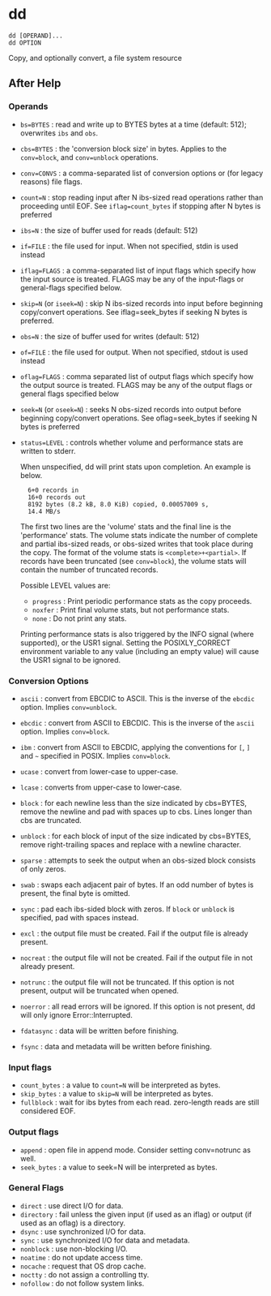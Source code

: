 # dd

<!-- spell-checker:ignore convs iseek oseek -->

```
dd [OPERAND]...
dd OPTION
```

Copy, and optionally convert, a file system resource

## After Help

### Operands

- `bs=BYTES` : read and write up to BYTES bytes at a time (default: 512);
   overwrites `ibs` and `obs`.
- `cbs=BYTES` : the 'conversion block size' in bytes. Applies to the
   `conv=block`, and `conv=unblock` operations.
- `conv=CONVS` : a comma-separated list of conversion options or (for legacy
   reasons) file flags.
- `count=N` : stop reading input after N ibs-sized read operations rather
   than proceeding until EOF. See `iflag=count_bytes` if stopping after N bytes
   is preferred
- `ibs=N` : the size of buffer used for reads (default: 512)
- `if=FILE` : the file used for input. When not specified, stdin is used instead
- `iflag=FLAGS` : a comma-separated list of input flags which specify how the
   input source is treated. FLAGS may be any of the input-flags or general-flags
   specified below.
- `skip=N` (or `iseek=N`) : skip N ibs-sized records into input before beginning
   copy/convert operations. See iflag=seek_bytes if seeking N bytes is preferred.
- `obs=N` : the size of buffer used for writes (default: 512)
- `of=FILE` : the file used for output. When not specified, stdout is used
   instead
- `oflag=FLAGS` : comma separated list of output flags which specify how the
   output source is treated. FLAGS may be any of the output flags or general
   flags specified below
- `seek=N` (or `oseek=N`) : seeks N obs-sized records into output before
   beginning copy/convert operations. See oflag=seek_bytes if seeking N bytes is
   preferred
- `status=LEVEL` : controls whether volume and performance stats are written to
   stderr.

  When unspecified, dd will print stats upon completion. An example is below.

  ```plain
    6+0 records in
    16+0 records out
    8192 bytes (8.2 kB, 8.0 KiB) copied, 0.00057009 s,
    14.4 MB/s
  ```

  The first two lines are the 'volume' stats and the final line is the
  'performance' stats.
  The volume stats indicate the number of complete and partial ibs-sized reads,
  or obs-sized writes that took place during the copy. The format of the volume
  stats is `<complete>+<partial>`. If records have been truncated (see
  `conv=block`), the volume stats will contain the number of truncated records.

  Possible LEVEL values are:
  - `progress` : Print periodic performance stats as the copy proceeds.
  - `noxfer` : Print final volume stats, but not performance stats.
  - `none` : Do not print any stats.

  Printing performance stats is also triggered by the INFO signal (where supported),
  or the USR1 signal. Setting the POSIXLY_CORRECT environment variable to any value
  (including an empty value) will cause the USR1 signal to be ignored.

### Conversion Options

- `ascii` : convert from EBCDIC to ASCII. This is the inverse of the `ebcdic`
  option. Implies `conv=unblock`.
- `ebcdic` : convert from ASCII to EBCDIC. This is the inverse of the `ascii`
  option. Implies `conv=block`.
- `ibm` : convert from ASCII to EBCDIC, applying the conventions for `[`, `]`
  and `~` specified in POSIX. Implies `conv=block`.

- `ucase` : convert from lower-case to upper-case.
- `lcase` : converts from upper-case to lower-case.

- `block` : for each newline less than the size indicated by cbs=BYTES, remove
  the newline and pad with spaces up to cbs. Lines longer than cbs are truncated.
- `unblock` : for each block of input of the size indicated by cbs=BYTES, remove
  right-trailing spaces and replace with a newline character.

- `sparse` : attempts to seek the output when an obs-sized block consists of
  only zeros.
- `swab` : swaps each adjacent pair of bytes. If an odd number of bytes is
  present, the final byte is omitted.
- `sync` : pad each ibs-sided block with zeros. If `block` or `unblock` is
  specified, pad with spaces instead.
- `excl` : the output file must be created. Fail if the output file is already
  present.
- `nocreat` : the output file will not be created. Fail if the output file in
  not already present.
- `notrunc` : the output file will not be truncated. If this option is not
  present, output will be truncated when opened.
- `noerror` : all read errors will be ignored. If this option is not present,
  dd will only ignore Error::Interrupted.
- `fdatasync` : data will be written before finishing.
- `fsync` : data and metadata will be written before finishing.

### Input flags

- `count_bytes` : a value to `count=N` will be interpreted as bytes.
- `skip_bytes` : a value to `skip=N` will be interpreted as bytes.
- `fullblock` : wait for ibs bytes from each read. zero-length reads are still
  considered EOF.

### Output flags

- `append` : open file in append mode. Consider setting conv=notrunc as well.
- `seek_bytes` : a value to seek=N will be interpreted as bytes.

### General Flags

- `direct` : use direct I/O for data.
- `directory` : fail unless the given input (if used as an iflag) or
  output (if used as an oflag) is a directory.
- `dsync` : use synchronized I/O for data.
- `sync` : use synchronized I/O for data and metadata.
- `nonblock` : use non-blocking I/O.
- `noatime` : do not update access time.
- `nocache` : request that OS drop cache.
- `noctty` : do not assign a controlling tty.
- `nofollow` : do not follow system links.
